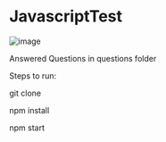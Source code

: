 # JavascriptTest

![image](https://github.com/user-attachments/assets/859b7836-04a0-4385-822a-563d29fe878f)



Answered Questions in questions folder


Steps to run:

git clone 

npm install

npm start
